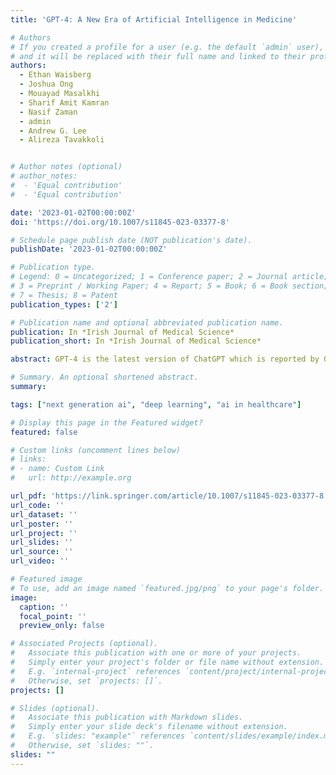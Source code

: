 ```yaml
---
title: 'GPT-4: A New Era of Artificial Intelligence in Medicine'

# Authors
# If you created a profile for a user (e.g. the default `admin` user), write the username (folder name) here
# and it will be replaced with their full name and linked to their profile.
authors:
  - Ethan Waisberg  
  - Joshua Ong
  - Mouayad Masalkhi
  - Sharif Amit Kamran
  - Nasif Zaman
  - admin
  - Andrew G. Lee 
  - Alireza Tavakkoli


# Author notes (optional)
# author_notes:
#  - 'Equal contribution'
#  - 'Equal contribution'

date: '2023-01-02T00:00:00Z'
doi: 'https://doi.org/10.1007/s11845-023-03377-8'

# Schedule page publish date (NOT publication's date).
publishDate: '2023-01-02T00:00:00Z'

# Publication type.
# Legend: 0 = Uncategorized; 1 = Conference paper; 2 = Journal article;
# 3 = Preprint / Working Paper; 4 = Report; 5 = Book; 6 = Book section;
# 7 = Thesis; 8 = Patent
publication_types: ['2']

# Publication name and optional abbreviated publication name.
publication: In *Irish Journal of Medical Science*
publication_short: In *Irish Journal of Medical Science*

abstract: GPT-4 is the latest version of ChatGPT which is reported by OpenAI to have greater problem-solving abilities and an even broader knowledge base. We examined GPT-4’s ability to inform us about the latest literature in a given area, and to write a discharge summary for a patient following an uncomplicated surgery and its latest image analysis feature which was reported to be able to identify objects in photos. All things considered, GPT-4 has the potential to help drive medical innovation, from aiding with patient discharge notes, summarizing recent clinical trials, providing information on ethical guidelines, and much more.

# Summary. An optional shortened abstract.
summary: 

tags: ["next generation ai", "deep learning", "ai in healthcare"]

# Display this page in the Featured widget?
featured: false

# Custom links (uncomment lines below)
# links:
# - name: Custom Link
#   url: http://example.org

url_pdf: 'https://link.springer.com/article/10.1007/s11845-023-03377-8'
url_code: ''
url_dataset: ''
url_poster: ''
url_project: ''
url_slides: ''
url_source: ''
url_video: ''

# Featured image
# To use, add an image named `featured.jpg/png` to your page's folder.
image:
  caption: ''
  focal_point: ''
  preview_only: false

# Associated Projects (optional).
#   Associate this publication with one or more of your projects.
#   Simply enter your project's folder or file name without extension.
#   E.g. `internal-project` references `content/project/internal-project/index.md`.
#   Otherwise, set `projects: []`.
projects: []

# Slides (optional).
#   Associate this publication with Markdown slides.
#   Simply enter your slide deck's filename without extension.
#   E.g. `slides: "example"` references `content/slides/example/index.md`.
#   Otherwise, set `slides: ""`.
slides: ""
---
```


